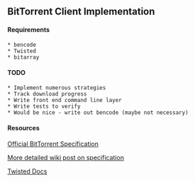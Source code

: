 ## BitTorrent Client Implementation

#### Requirements
    * bencode
    * Twisted
    * bitarray

#### TODO
    * Implement numerous strategies
    * Track download progress
    * Write front end command line layer
    * Write tests to verify
    * Would be nice - write out bencode (maybe not necessary)

#### Resources

[Official BitTorrent Specification](http://wwww.bittorrent.org/beps/bep_0003.html')

[More detailed wiki post on specification](http://wiki.theory.org/BitTorrentSpecification)

[Twisted Docs](http://twistedmatrix.com/documents/current/)
